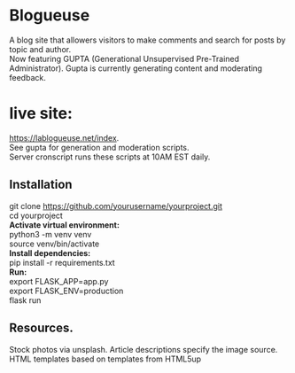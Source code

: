 # Blogueuse
A blog site that allowers visitors to make comments and search for posts by topic and author.  
Now featuring GUPTA (Generational Unsupervised Pre-Trained Administrator). Gupta is currently generating content and moderating feedback.

# live site: 
https://lablogueuse.net/index.  
See gupta for generation and moderation scripts.  
Server cronscript runs these scripts at 10AM EST daily.  

## Installation
git clone https://github.com/yourusername/yourproject.git  
cd yourproject  
**Activate virtual environment:**   
python3 -m venv venv  
source venv/bin/activate  
**Install dependencies:**  
pip install -r requirements.txt  
**Run:**  
export FLASK_APP=app.py  
export FLASK_ENV=production  
flask run  

## Resources. 
Stock photos via unsplash. Article descriptions specify the image source.  
HTML templates based on templates from HTML5up  
